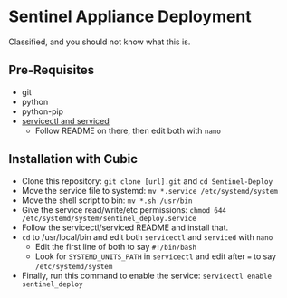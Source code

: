 # Sentinel Appliance Deployment
Classified, and you should not know what this is.

## Pre-Requisites
* git
* python
* python-pip
* [servicectl and serviced](https://github.com/smaknsk/servicectl)
	- Follow README on there, then edit both with `nano` 

## Installation with Cubic
* Clone this repository: `git clone [url].git` and `cd Sentinel-Deploy`
* Move the service file to systemd: `mv *.service /etc/systemd/system`
* Move the shell script to bin: `mv *.sh /usr/bin`
* Give the service read/write/etc permissions: `chmod 644 /etc/systemd/system/sentinel_deploy.service`
* Follow the servicectl/serviced README and install that.
* `cd` to /usr/local/bin and edit both `servicectl` and `serviced` with `nano`
	- Edit the first line of both to say `#!/bin/bash`
	- Look for `SYSTEMD_UNITS_PATH` in `servicectl` and edit after `=` to say `/etc/systemd/system`
* Finally, run this command to enable the service: `servicectl enable sentinel_deploy`

